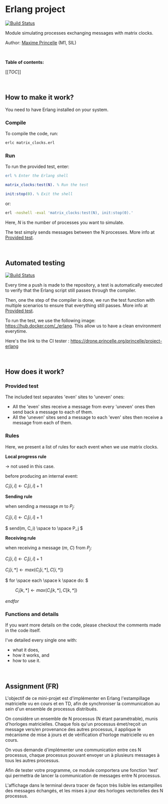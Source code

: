 # Erlang project

[![Build Status](https://drone.princelle.org/api/badges/princelle/project-erlang/status.svg)](https://drone.princelle.org/princelle/project-erlang)

Module simulating processes exchanging messages with matrix clocks.

Author: [Maxime Princelle](https://contact.princelle.org) (M1, SIL)

<br/>

**Table of contents:**

[[_TOC_]]

<br/>

## How to make it work?

You need to have Erlang installed on your system.

### Compile

To compile the code, run:

```sh
erlc matrix_clocks.erl
```

### Run

To run the provided test, enter:

```erlang
erl % Enter the Erlang shell

matrix_clocks:test(N). % Run the test

init:stop(0). % Exit the shell
```

or:

```bash
erl -noshell -eval 'matrix_clocks:test(N), init:stop(0).'
```

Here, _N_ is the number of processes you want to simulate.

The test simply sends messages between the N processes. More info at [Provided test](#provided-test).

<br/>

## Automated testing

[![Build Status](https://drone.princelle.org/api/badges/princelle/project-erlang/status.svg)](https://drone.princelle.org/princelle/project-erlang)

Every time a push is made to the repository, a test is automatically executed to verify that the Erlang script still passes through the compiler.

Then, one the step of the compiler is done, we run the test function with multiple scenarios to ensure that everything still passes. More info at [Provided test](#provided-test).

To run the test, we use the following image: https://hub.docker.com/_/erlang. This allow us to have a clean environment everytime.

Here's the link to the CI tester : https://drone.princelle.org/princelle/project-erlang

<br/>

## How does it work?

### Provided test

The included test separates 'even' sites to 'uneven' ones:

- All the 'even' sites receive a message from every 'uneven' ones then send back a message to each of them.
- All the 'uneven' sites send a message to each 'even' sites then receive a message from each of them.

### Rules

Here, we present a list of rules for each event when we use matrix clocks.

**Local progress rule**

$` \rightarrow `$ not used in this case.

before producing an internal event:

$` C_i[i,i] \gets C_i[i,i] +  1 `$

**Sending rule**

when sending a message $`m`$ to $`P_j`$:

$` C_i[i,i] \gets C_i[i,i] + 1 `$

$` send(m, C_i) \space to \space P_j `$

**Receiving rule**

when receiving a message ($`m`$, $`C`$) from $`P_j`$:

$` C_i[i,i] \gets C_i[i,i] + 1 `$

$` C_i[i,*] \gets max(C_i[i,*], C[i,*]) `$

$` for \space each \space k \space do: `$

$` \qquad C_i[k,*] \gets max(C_i[k,*], C[k,*]) `$

$` endfor `$

### Functions and details

If you want more details on the code, please checkout the comments made in the code itself. 

I've detailed every single one with:
- what it does,
- how it works, and
- how to use it.

<br/>

## Assignment (FR)

L'objectif de ce mini-projet est d'implémenter en Erlang l'estampillage matricielle vu en cours et en TD, afin de synchroniser la communication au sein d'un ensemble de processus distribués.

On considère un ensemble de N processus (N étant paramétrable), munis d'horloges matricielles. Chaque fois qu'un processus émet/reçoit un message vers/en provenance des autres processus, il applique le mécanisme de mise à jours et de vérification d'horloge matricielle vu en cours.

On vous demande d'implémenter une communication entre ces N processus, chaque processus pouvant envoyer un à plusieurs messages à tous les autres processus.

Afin de tester votre programme, ce module comportera une fonction 'test' qui permettra de lancer la communication de messages entre N processus.

L'affichage dans le terminal devra tracer de façon très lisible les estampilles des messages échangés, et les mises à jour des horloges vectorielles des N processus.
